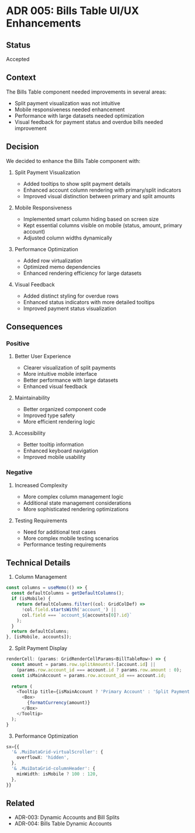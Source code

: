 # ADR 005: Bills Table UI/UX Enhancements

## Status

Accepted

## Context

The Bills Table component needed improvements in several areas:
- Split payment visualization was not intuitive
- Mobile responsiveness needed enhancement
- Performance with large datasets needed optimization
- Visual feedback for payment status and overdue bills needed improvement

## Decision

We decided to enhance the Bills Table component with:

1. Split Payment Visualization
   - Added tooltips to show split payment details
   - Enhanced account column rendering with primary/split indicators
   - Improved visual distinction between primary and split amounts

2. Mobile Responsiveness
   - Implemented smart column hiding based on screen size
   - Kept essential columns visible on mobile (status, amount, primary account)
   - Adjusted column widths dynamically

3. Performance Optimization
   - Added row virtualization
   - Optimized memo dependencies
   - Enhanced rendering efficiency for large datasets

4. Visual Feedback
   - Added distinct styling for overdue rows
   - Enhanced status indicators with more detailed tooltips
   - Improved payment status visualization

## Consequences

### Positive

1. Better User Experience
   - Clearer visualization of split payments
   - More intuitive mobile interface
   - Better performance with large datasets
   - Enhanced visual feedback

2. Maintainability
   - Better organized component code
   - Improved type safety
   - More efficient rendering logic

3. Accessibility
   - Better tooltip information
   - Enhanced keyboard navigation
   - Improved mobile usability

### Negative

1. Increased Complexity
   - More complex column management logic
   - Additional state management considerations
   - More sophisticated rendering optimizations

2. Testing Requirements
   - Need for additional test cases
   - More complex mobile testing scenarios
   - Performance testing requirements

## Technical Details

1. Column Management
```typescript
const columns = useMemo(() => {
  const defaultColumns = getDefaultColumns();
  if (isMobile) {
    return defaultColumns.filter((col: GridColDef) => 
      !col.field.startsWith('account_') || 
      col.field === `account_${accounts[0]?.id}`
    );
  }
  return defaultColumns;
}, [isMobile, accounts]);
```

2. Split Payment Display
```typescript
renderCell: (params: GridRenderCellParams<BillTableRow>) => {
  const amount = params.row.splitAmounts?.[account.id] || 
    (params.row.account_id === account.id ? params.row.amount : 0);
  const isMainAccount = params.row.account_id === account.id;
  
  return (
    <Tooltip title={isMainAccount ? 'Primary Account' : 'Split Payment'}>
      <Box>
        {formatCurrency(amount)}
      </Box>
    </Tooltip>
  );
}
```

3. Performance Optimization
```typescript
sx={{
  '& .MuiDataGrid-virtualScroller': {
    overflowX: 'hidden',
  },
  '& .MuiDataGrid-columnHeader': {
    minWidth: isMobile ? 100 : 120,
  },
}}
```

## Related

- ADR-003: Dynamic Accounts and Bill Splits
- ADR-004: Bills Table Dynamic Accounts
